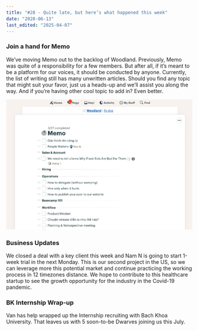 ```yaml
---
title: "#28 - Quite late, but here’s what happened this week"
date: "2020-06-13"
last_edited: "2025-04-07"
---
```

### Join a hand for Memo

We’ve moving Memo out to the backlog of Woodland. Previously, Memo was quite of a responsibility for a few members. But after all, if it’s meant to be a platform for our voices, it should be conducted by anyone. Currently, the list of writing still has many unwritten articles. Should you find any topic that might suit your favor, just us a heads-up and we’ll assist you along the way. And if you’re having other cool topic to add in? Even better.

![](assets/notion-image-1744007072852-bwops.webp)

### Business Updates

We closed a deal with a key client this week and Nam N is going to start 1-week trial in the next Monday. This is our second project in the US, so we can leverage more this potential market and continue practicing the working process in 12 timezones distance. We hope to contribute to this healthcare startup to see the growth opportunity for the industry in the Covid-19 pandemic.

### BK Internship Wrap-up

Van has help wrapped up the Internship recruiting with Bach Khoa University. That leaves us with 5 soon-to-be Dwarves joining us this July.
